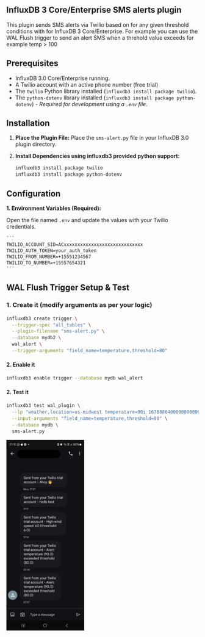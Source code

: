 ## InfluxDB 3 Core/Enterprise SMS alerts plugin

This plugin sends SMS alerts via Twilio based on for any given threshold conditions with for  InfluxDB 3 Core/Enterprise. For example you can use the WAL Flush trigger to send an alert SMS when a threhold value exceeds for example temp > 100 

## Prerequisites

*   InfluxDB 3.0 Core/Enterprise running.
*   A Twilio account with an active phone number (free trial)
*   The `twilio` Python library installed (`influxdb3 install package twilio`).
*   The `python-dotenv` library installed (`influxdb3 install package python-dotenv`) - *Required for development using a `.env` file*.

## Installation

1.  **Place the Plugin File:** Place the `sms-alert.py` file in your InfluxDB 3.0 plugin directory.

2.  **Install Dependencies using influxdb3 provided python support:**
    ```bash
    influxdb3 install package twilio
    influxdb3 install package python-dotenv
    ```

## Configuration

**1. Environment Variables (Required):**

 Open the file named `.env` and update the values with your Twilio credentials. 

    ```
    TWILIO_ACCOUNT_SID=ACxxxxxxxxxxxxxxxxxxxxxxxxxxxxx
    TWILIO_AUTH_TOKEN=your_auth_token
    TWILIO_FROM_NUMBER=+15551234567
    TWILIO_TO_NUMBER=+15557654321
    ```

## WAL Flush Trigger Setup & Test

### 1. Create it (modify arguments as per your logic)
```bash
influxdb3 create trigger \
  --trigger-spec "all_tables" \
  --plugin-filename "sms-alert.py" \
  --database mydb2 \
  wal_alert \
  --trigger-arguments "field_name=temperature,threshold=80"
```

#### 2. Enable it
```bash
influxdb3 enable trigger --database mydb wal_alert
```

#### 2. Test it
```bash
influxdb3 test wal_plugin \
  --lp "weather,location=us-midwest temperature=90i 1678886400000000000" \
  --input-arguments "field_name=temperature,threshold=80" \
  --database mydb \
  sms-alert.py
```

<img src="./screenshot.png" alt="SMS Alert Screenshot" height="500">



